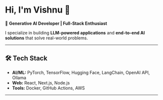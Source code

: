 # Hi, I'm Vishnu 👋  

🚀 **Generative AI Developer | Full-Stack Enthusiast**  

I specialize in building **LLM-powered applications** and **end-to-end AI solutions** that solve real-world problems.  

---

## 🛠️ Tech Stack
- **AI/ML:** PyTorch, TensorFlow, Hugging Face, LangChain, OpenAI API, Ollama  
- **Web:** React, Next.js, Node.js  
- **Tools:** Docker, GitHub Actions, AWS  

---
